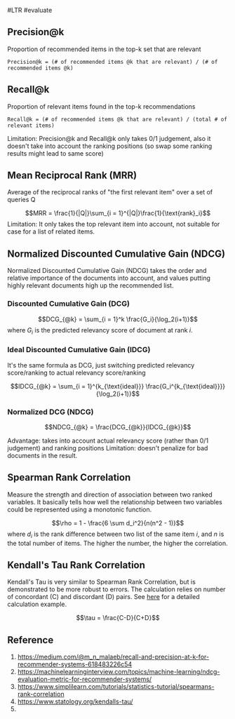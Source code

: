 #LTR #evaluate 

## Precision@k
Proportion of recommended items in the top-k set that are relevant

``Precision@k = (# of recommended items @k that are relevant) / (# of recommended items @k)``

## Recall@k
Proportion of relevant items found in the top-k recommendations

``Recall@k = (# of recommended items @k that are relevant) / (total # of relevant items)``

Limitation: Precision@k and Recall@k only takes 0/1 judgement, also it doesn't take into account the ranking positions (so swap some ranking results might lead to same score)

## Mean Reciprocal Rank (MRR)
Average of the reciprocal ranks of "the first relevant item" over a set of queries Q

$$MRR = \frac{1}{|Q|}\sum_{i = 1}^{|Q|}\frac{1}{\text{rank}_i}$$
Limitation: It only takes the top relevant item into account, not suitable for case for a list of related items.

## Normalized Discounted Cumulative Gain (NDCG)
Normalized Discounted Cumulative Gain (NDCG) takes the order and relative importance of the documents into account, and values putting highly relevant documents high up the recommended list.

### Discounted Cumulative Gain (DCG)
$$DCG_{@k} = \sum_{i = 1}^k \frac{G_i}{\log_2(i+1)}$$
where $G_i$ is the predicted relevancy score of document at rank $i$.

### Ideal Discounted Cumulative Gain (IDCG)
It's the same formula as DCG, just switching predicted relevancy score/ranking to actual relevancy score/ranking

$$IDCG_{@k} = \sum_{i = 1}^{k_{\text{ideal}}} \frac{G_i^{k_{\text{ideal}}}}{\log_2(i+1)}$$
### Normalized DCG (NDCG)
$$NDCG_{@k} = \frac{DCG_{@k}}{IDCG_{@k}}$$


Advantage: takes into account actual relevancy score (rather than 0/1 judgement) and ranking positions
Limitation: doesn't penalize for bad documents in the result.

## Spearman Rank Correlation
Measure the strength and direction of association between two ranked variables. It basically tells how well the relationship between two variables could be represented using a monotonic function.

$$\rho = 1 - \frac{6 \sum d_i^2}{n(n^2 - 1)}$$
where $d_i$ is the rank difference between two list of the same item $i$, and $n$ is the total number of items. The higher the number, the higher the correlation.

## Kendall's Tau Rank Correlation
Kendall's Tau is very similar to Spearman Rank Correlation, but is demonstrated to be more robust to errors. The calculation relies on number of concordant (C) and discordant (D) pairs. See [here](https://www.statology.org/kendalls-tau/) for a detailed calculation example.

$$\tau = \frac{C-D}{C+D}$$

## Reference
1. https://medium.com/@m_n_malaeb/recall-and-precision-at-k-for-recommender-systems-618483226c54
2. https://machinelearninginterview.com/topics/machine-learning/ndcg-evaluation-metric-for-recommender-systems/
3. https://www.simplilearn.com/tutorials/statistics-tutorial/spearmans-rank-correlation
4. https://www.statology.org/kendalls-tau/
5. 
